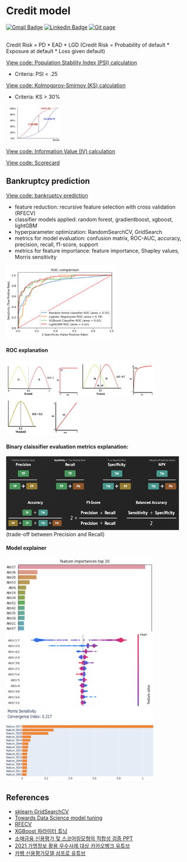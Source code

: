 # Credit model


[![Gmail Badge](https://img.shields.io/badge/Gmail-d14836?style=flat-square&logo=Gmail&logoColor=white&link=mailto:reejugn.kim@gmail.com)](mailto:reejung.kim@gmail.com) 
[![Linkedin Badge](https://img.shields.io/badge/-LinkedIn-blue?style=flat-square&logo=Linkedin&logoColor=white&link=www.linkedin.com/in/reejungkim/)](https://www.linkedin.com/in/reejungkim/) 
[![Git page](http://img.shields.io/badge/-Portfolio-black?style=flat-square&logo=github&link=https://reejungkim.github.io/)](https://reejungkim.github.io/)
<br></br>

Credit Risk = PD * EAD * LGD
(Credit Risk = Probability of default * Exposure at default * Loss given default)

[View code: Population Stability Index (PSI) calculation](https://github.com/reejungkim/Credit_model/blob/main/PSI%20calculation.ipynb)
  - Criteria: PSI < .25
  
[View code: Kolmogorov-Smirnov (KS) calculation](https://github.com/reejungkim/Credit_model/blob/main/K-S%20calculation.ipynb)
  - Criteria: KS > 30%
  
  <img src="img/ks.png" height="100" width="150"> 

[View code: Information Value (IV) calculation](https://github.com/reejungkim/Credit_model/blob/main/IF%20calculation.ipynb)
    
[View code: Scorecard](https://github.com/reejungkim/Scorecard/blob/main/Scorecard%20binning.ipynb)

## Bankruptcy prediction
[View code: bankruptcy prediction](https://nbviewer.jupyter.org/github/reejungkim/Credit_model/blob/main/Predicting%20bankruptcies.ipynb)
- feature reduction: recursive feature selection with cross validation (RFECV)
- classifier models applied: random forest, gradientboost, xgboost, lightGBM
- hyperparameter optimization: RandomSearchCV, GridSearch 
- metrics for model evaluation: confusion matrix, ROC-AUC, accuracy, precision, recall, f1-score, support
- metrics for feature importance: feature importance, Shapley values, Morris sensitivity
<img src="img/roc.png" height="200" width="300"> 


#### ROC explanation

<img src="img/auc1.png" height="100" width="200"> <img src="img/auc07.png" height="100" width="200"> <img src="img/auc05.png" height="100" width="200"> 

#### Binary claissifier evaluation metrics explanation:

<img src="img/EvaluationMetrics.png" height="200" width="470"> 
  (trade-off between Precision and Recall)


#### Model explainer

<img src="img/feature_importance.png" height="200" width="400"> <img src="img/shap.png" height="200" width="400"> <img src="img/morris.png" height="200" width="400"> 



## References 
- [sklearn GridSearchCV](https://scikit-learn.org/stable/modules/generated/sklearn.model_selection.GridSearchCV.html)
- [Towards Data Science model tuning](https://towardsdatascience.com/streamline-model-tuning-on-bankruptcy-predictions-aabbc2fe62c0)
- [RFECV](https://process-mining.tistory.com/138)
- [XGBoost 파라미터 튜닝](https://zzinnam.tistory.com/entry/XGBoost-%ED%8C%8C%EB%9D%BC%EB%AF%B8%ED%84%B0-%EC%A1%B0%EC%A0%95%ED%8A%9C%EB%8B%9D)
- [소매금융 신용평가 및 스코어링모형의 적합성 검증 PPT](https://slidesplayer.org/slide/17900551/https://slidesplayer.org/slide/17900551/)
- [2021 가명정보 활용 우수사례 대상 카카오뱅크 유튜브](https://www.youtube.com/watch?v=Ieqvp8n5PnE&ab_channel=K-ICT%EB%B9%85%EB%8D%B0%EC%9D%B4%ED%84%B0%EC%84%BC%ED%84%B0)
- [카뱅 신용평가모델 삼프로 유튜브](https://www.youtube.com/watch?v=XwMwmpyNsdA&ab_channel=%EC%82%BC%ED%94%84%EB%A1%9CTV_%EA%B2%BD%EC%A0%9C%EC%9D%98%EC%8B%A0%EA%B3%BC%ED%95%A8%EA%BB%98)

